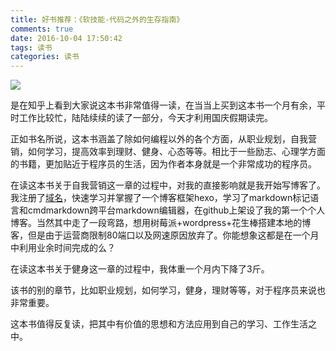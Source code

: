 ```yaml
---
title: 好书推荐：《软技能-代码之外的生存指南》
comments: true
date: 2016-10-04 17:50:42
tags: 读书
categories: 读书
---
```



![](http://static.zybuluo.com/shenyuflying/phjbqy6j0tco0bvbtc3h3q45/2016-10-04%2017-26-44%E5%B1%8F%E5%B9%95%E6%88%AA%E5%9B%BE.png)

是在知乎上看到大家说这本书非常值得一读，在当当上买到这本书一个月有余，平时工作比较忙，陆陆续续的读了一部分，今天才利用国庆假期读完。

正如书名所说，这本书涵盖了除如何编程以外的各个方面，从职业规划，自我营销，如何学习，提高效率到理财、健身、心态等等。相比于一些励志、心理学方面的书籍，更加贴近于程序员的生活，因为作者本身就是一个非常成功的程序员。

在读这本书关于自我营销这一章的过程中，对我的直接影响就是我开始写博客了。我注册了[域名](http://www.shenyu.wiki)，快速学习并掌握了一个博客框架hexo，学习了markdown标记语言和cmdmarkdown跨平台markdown编辑器，在github上架设了我的第一个个人博客。当然其中走了一段弯路，想用树莓派+wordpress+花生棒搭建本地的博客，但是由于运营商限制80端口以及网速原因放弃了。你能想象这都是在一个月中利用业余时间完成的么？

在读这本书关于健身这一章的过程中，我体重一个月内下降了3斤。

该书的别的章节，比如职业规划，如何学习，健身，理财等等，对于程序员来说也非常重要。

这本书值得反复读，把其中有价值的思想和方法应用到自己的学习、工作生活之中。


